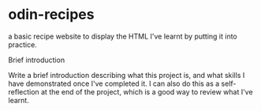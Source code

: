 # odin-recipes
a basic recipe website to display the HTML I've learnt by putting it into practice.

Brief introduction

Write a brief introduction describing what this project is, and what skills I have demonstrated once I've completed it.
I can also do this as a self-reflection at the end of the project, which is a good way to review what I've learnt.